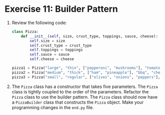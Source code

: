 # Exercise 11: Builder Pattern

1. Review the following code:

    ```python
    class Pizza:
        def __init__(self, size, crust_type, toppings, sauce, cheese):
            self.size = size
            self.crust_type = crust_type
            self.toppings = toppings
            self.sauce = sauce
            self.cheese = cheese

    pizza1 = Pizza("large", "thin", ["pepperoni", "mushrooms"], "tomato", "mozzarella")
    pizza2 = Pizza("medium", "thick", ["ham", "pineapple"], "bbq", "cheddar")
    pizza3 = Pizza("small", "regular", ["olives", "onions", "peppers"], "marinara", "parmesan")
    ```

2. The `Pizza` class has a constructor that takes five parameters. The `Pizza` class is tightly coupled to the order of the parameters. Refactor the `Pizza` class to use the builder pattern. The `Pizza` class should now have a `PizzaBuilder` class that constructs the `Pizza` object. Make your programming changes in the `end.py` file.
